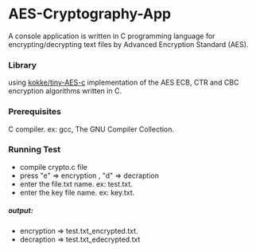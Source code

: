 # AES-Cryptography-App
A console application is written in C programming language for encrypting/decrypting text files by Advanced Encryption Standard (AES).

### Library
using [kokke/tiny-AES-c](https://github.com/kokke/tiny-AES-c) implementation of the AES ECB, CTR and CBC encryption algorithms written in C.

### Prerequisites
C compiler. ex: gcc, The GNU Compiler Collection.

### Running Test
- compile crypto.c file 
- press "e" => encryption , "d" => decraption
- enter the file.txt name. ex: test.txt.
- enter the key file name. ex: key.txt.
##### output:
- encryption => test.txt_encrypted.txt.
- decraption => test.txt_edecrypted.txt
